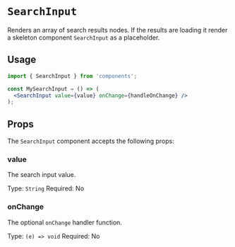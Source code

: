 # `SearchInput`

Renders an array of search results nodes. If the results are loading it render a skeleton component `SearchInput` as a placeholder.

## Usage

```jsx
import { SearchInput } from 'components';

const MySearchInput = () => (
  <SearchInput value={value} onChange={handleOnChange} />
);
```

## Props

The `SearchInput` component accepts the following props:

### value

The search input value.

Type: `String`
Required: No

### onChange

The optional `onChange` handler function.

Type: `(e) => void`
Required: No
